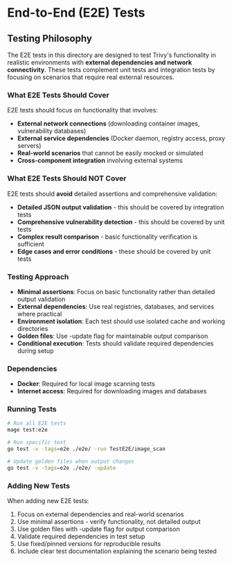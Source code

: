 # End-to-End (E2E) Tests

## Testing Philosophy

The E2E tests in this directory are designed to test Trivy's functionality in realistic environments with **external dependencies and network connectivity**. These tests complement unit tests and integration tests by focusing on scenarios that require real external resources.

### What E2E Tests Should Cover

E2E tests should focus on functionality that involves:
- **External network connections** (downloading container images, vulnerability databases)
- **External service dependencies** (Docker daemon, registry access, proxy servers)
- **Real-world scenarios** that cannot be easily mocked or simulated
- **Cross-component integration** involving external systems

### What E2E Tests Should NOT Cover

E2E tests should **avoid** detailed assertions and comprehensive validation:
- **Detailed JSON output validation** - this should be covered by integration tests
- **Comprehensive vulnerability detection** - this should be covered by unit tests
- **Complex result comparison** - basic functionality verification is sufficient
- **Edge cases and error conditions** - these should be covered by unit tests

### Testing Approach

- **Minimal assertions**: Focus on basic functionality rather than detailed output validation
- **External dependencies**: Use real registries, databases, and services where practical
- **Environment isolation**: Each test should use isolated cache and working directories
- **Golden files**: Use -update flag for maintainable output comparison
- **Conditional execution**: Tests should validate required dependencies during setup

### Dependencies

- **Docker**: Required for local image scanning tests
- **Internet access**: Required for downloading images and databases

### Running Tests

```bash
# Run all E2E tests
mage test:e2e

# Run specific test
go test -v -tags=e2e ./e2e/ -run TestE2E/image_scan

# Update golden files when output changes
go test -v -tags=e2e ./e2e/ -update
```

### Adding New Tests

When adding new E2E tests:
1. Focus on external dependencies and real-world scenarios
2. Use minimal assertions - verify functionality, not detailed output
3. Use golden files with -update flag for output comparison
4. Validate required dependencies in test setup
5. Use fixed/pinned versions for reproducible results
6. Include clear test documentation explaining the scenario being tested